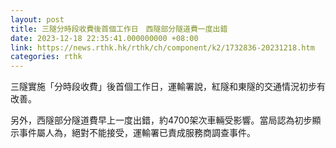 ```yaml
---
layout: post
title: 三隧分時段收費後首個工作日　西隧部分隧道費一度出錯
date: 2023-12-18 22:35:41.000000000 +08:00
link: https://news.rthk.hk/rthk/ch/component/k2/1732836-20231218.htm
categories: rthk
---
```


三隧實施「分時段收費」後首個工作日，運輸署說，紅隧和東隧的交通情況初步有改善。

另外，西隧部分隧道費早上一度出錯，約4700架次車輛受影響。當局認為初步顯示事件屬人為，絕對不能接受，運輸署已責成服務商調查事件。
